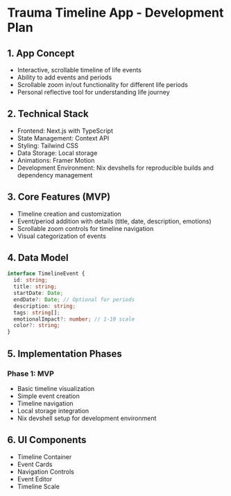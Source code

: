 # Trauma Timeline App - Development Plan

## 1. App Concept
- Interactive, scrollable timeline of life events
- Ability to add events and periods
- Scrollable zoom in/out functionality for different life periods
- Personal reflective tool for understanding life journey

## 2. Technical Stack
- Frontend: Next.js with TypeScript
- State Management: Context API
- Styling: Tailwind CSS
- Data Storage: Local storage
- Animations: Framer Motion
- Development Environment: Nix devshells for reproducible builds and dependency management

## 3. Core Features (MVP)
- Timeline creation and customization
- Event/period addition with details (title, date, description, emotions)
- Scrollable zoom controls for timeline navigation
- Visual categorization of events

## 4. Data Model
```typescript
interface TimelineEvent {
  id: string;
  title: string;
  startDate: Date;
  endDate?: Date; // Optional for periods
  description: string;
  tags: string[];
  emotionalImpact?: number; // 1-10 scale
  color?: string;
}
```

## 5. Implementation Phases
### Phase 1: MVP
- Basic timeline visualization
- Simple event creation
- Timeline navigation
- Local storage integration
- Nix devshell setup for development environment

## 6. UI Components
- Timeline Container
- Event Cards
- Navigation Controls
- Event Editor
- Timeline Scale